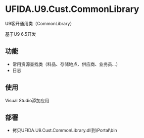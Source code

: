 # UFIDA.U9.Cust.CommonLibrary
U9客开通用类（CommonLibrary）

基于U9 6.5开发

## 功能
* 常用资源查找类（料品、存储地点、供应商、业务员...）
* 日志

## 使用
Visual Studio添加应用

## 部署
* 拷贝UFIDA.U9.Cust.CommonLibrary.dll到\Portal\bin
